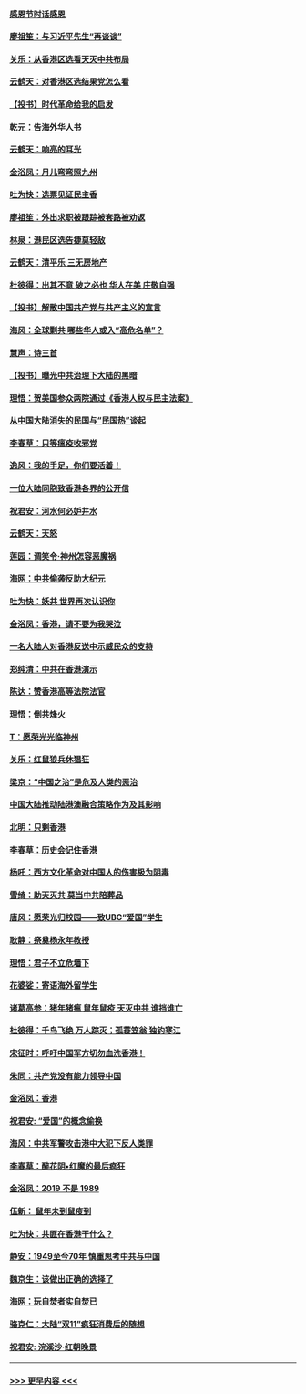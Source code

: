 #### [感恩节时话感恩](../pages/nsc993/n11687568.md?t=11290144) 
#### [廖祖笙：与习近平先生“再谈谈”](../pages/nsc993/n11687005.md?t=11290144) 
#### [关乐：从香港区选看天灭中共布局](../pages/nsc993/n11686647.md?t=11290144) 
#### [云鹤天：对香港区选结果党怎么看](../pages/nsc993/n11686216.md?t=11290144) 
#### [【投书】时代革命给我的启发](../pages/nsc993/n11684287.md?t=11290144) 
#### [乾元：告海外华人书](../pages/nsc993/n11684044.md?t=11290144) 
#### [云鹤天：响亮的耳光](../pages/nsc993/n11684254.md?t=11290144) 
#### [金浴凤：月儿弯弯照九州](../pages/nsc993/n11684231.md?t=11290144) 
#### [吐为快：选票见证民主香](../pages/nsc993/n11684206.md?t=11290144) 
#### [廖祖笙：外出求职被跟踪被套路被劝返](../pages/nsc993/n11683874.md?t=11290144) 
#### [林泉：港民区选告捷莫轻敌](../pages/nsc993/n11683930.md?t=11290144) 
#### [云鹤天：清平乐 三无房地产](../pages/nsc993/n11681521.md?t=11290144) 
#### [杜彼得：出其不意 破之必也 华人在美 庄敬自强](../pages/nsc993/n11679554.md?t=11290144) 
#### [【投书】解散中国共产党与共产主义的宣言](../pages/nsc993/n11679177.md?t=11290144) 
#### [海风：全球剿共 哪些华人或入“高危名单”？](../pages/nsc993/n11678617.md?t=11290144) 
#### [慧声：诗三首](../pages/nsc993/n11678848.md?t=11290144) 
#### [【投书】曝光中共治理下大陆的黑暗](../pages/nsc993/n11678674.md?t=11290144) 
#### [理悟：贺美国参众两院通过《香港人权与民主法案》](../pages/nsc993/n11678104.md?t=11290144) 
#### [从中国大陆消失的民国与“民国热”谈起](../pages/nsc993/n11678075.md?t=11290144) 
#### [李春草：只等瘟疫收邪党](../pages/nsc993/n11677308.md?t=11290144) 
#### [逸风：我的手足，你们要活着！](../pages/nsc993/n11676352.md?t=11290144) 
#### [一位大陆同胞致香港各界的公开信](../pages/nsc993/n11675761.md?t=11290144) 
#### [祝君安：河水何必妒井水](../pages/nsc993/n11675746.md?t=11290144) 
#### [云鹤天：天怒](../pages/nsc993/n11675718.md?t=11290144) 
#### [莲园：调笑令‧神州怎容恶魔祸](../pages/nsc993/n11675648.md?t=11290144) 
#### [海网：中共偷袭反助大纪元](../pages/nsc993/n11673515.md?t=11290144) 
#### [吐为快：妖共 世界再次认识你](../pages/nsc993/n11673506.md?t=11290144) 
#### [金浴凤：香港，请不要为我哭泣](../pages/nsc993/n11673248.md?t=11290144) 
#### [一名大陆人对香港反送中示威民众的支持](../pages/nsc993/n11672615.md?t=11290144) 
#### [郑纯清：中共在香港演示](../pages/nsc993/n11670539.md?t=11290144) 
#### [陈达：赞香港高等法院法官](../pages/nsc993/n11669542.md?t=11290144) 
#### [理悟：倒共烽火](../pages/nsc993/n11668844.md?t=11290144) 
#### [T：愿荣光光临神州](../pages/nsc993/n11668421.md?t=11290144) 
#### [关乐：红鼠狼兵休猖狂](../pages/nsc993/n11668378.md?t=11290144) 
#### [梁京：“中国之治”是危及人类的恶治](../pages/nsc993/n11668328.md?t=11290144) 
#### [中国大陆推动陆港澳融合策略作为及其影响](../pages/nsc993/n11668157.md?t=11290144) 
#### [北明：只剩香港](../pages/nsc993/n11668002.md?t=11290144) 
#### [李春草：历史会记住香港](../pages/nsc993/n11667927.md?t=11290144) 
#### [杨吒：西方文化革命对中国人的伤害极为阴毒](../pages/nsc993/n11664521.md?t=11290144) 
#### [雪绮：助天灭共 莫当中共陪葬品](../pages/nsc993/n11662650.md?t=11290144) 
#### [唐风：愿荣光归校园——致UBC“爱国”学生](../pages/nsc993/n11662194.md?t=11290144) 
#### [耿静：祭奠杨永年教授](../pages/nsc993/n11662514.md?t=11290144) 
#### [理悟：君子不立危墙下](../pages/nsc993/n11662172.md?t=11290144) 
#### [花婆娑：寄语海外留学生](../pages/nsc993/n11662121.md?t=11290144) 
#### [诸葛高参：猪年猪瘟 鼠年鼠疫 天灭中共 谁挡谁亡](../pages/nsc993/n11661980.md?t=11290144) 
#### [杜彼得：千鸟飞绝 万人踪灭；孤蓑笠翁 独钓寒江](../pages/nsc993/n11661170.md?t=11290144) 
#### [宋征时：呼吁中国军方切勿血洗香港！](../pages/nsc993/n11415318.md?t=11290144) 
#### [朱同：共产党没有能力领导中国](../pages/nsc993/n11660421.md?t=11290144) 
#### [金浴凤：香港](../pages/nsc993/n11660419.md?t=11290144) 
#### [祝君安: “爱国”的概念偷换](../pages/nsc993/n11659706.md?t=11290144) 
#### [海风：中共军警攻击港中大犯下反人类罪](../pages/nsc993/n11659632.md?t=11290144) 
#### [李春草：醉花阴•红魔的最后疯狂](../pages/nsc993/n11659287.md?t=11290144) 
#### [金浴凤：2019 不是 1989](../pages/nsc993/n11657663.md?t=11290144) 
#### [伍新： 鼠年未到鼠疫到](../pages/nsc993/n11655098.md?t=11290144) 
#### [吐为快：共匪在香港干什么？](../pages/nsc993/n11654891.md?t=11290144) 
#### [静安：1949至今70年 慎重思考中共与中国](../pages/nsc993/n11651244.md?t=11290144) 
#### [魏京生：该做出正确的选择了](../pages/nsc993/n11653084.md?t=11290144) 
#### [海网：玩自焚者实自焚已](../pages/nsc993/n11652423.md?t=11290144) 
#### [骆克仁：大陆“双11”疯狂消费后的随想](../pages/nsc993/n11652305.md?t=11290144) 
#### [祝君安: 浣溪沙·红朝晚景](../pages/nsc993/n11652258.md?t=11290144) 

----
#### [ >>> 更早内容 <<< ](../indexes/nsc993-earlier.md)
